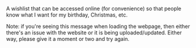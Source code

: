 A wishlist that can be accessed online (for convenience) so that people know what I want for my birthday, Christmas, etc.

Note: if you're seeing this message when loading the webpage, then either there's an issue with the website or it is being uploaded/updated. Either way, please give it a moment or two and try again.

